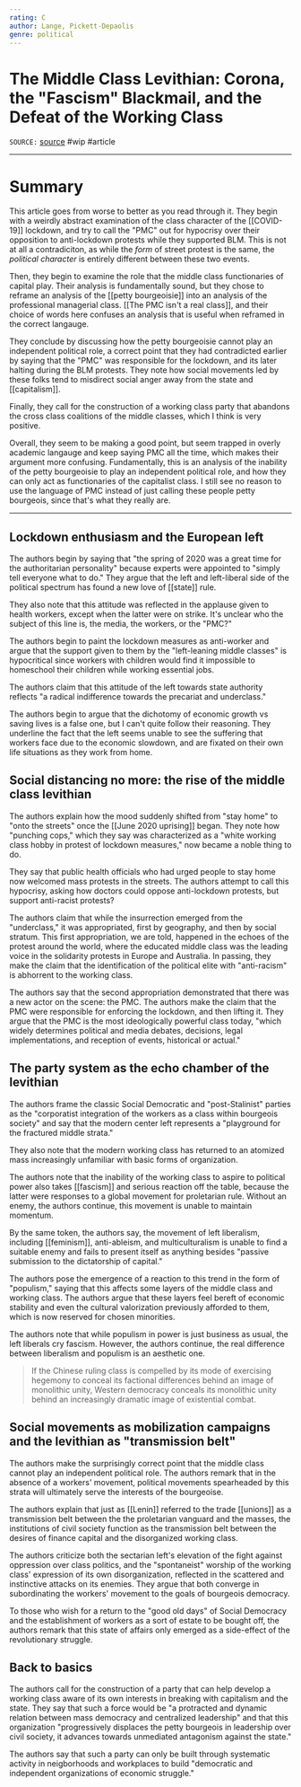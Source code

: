 ```yaml
---
rating: C
author: Lange, Pickett-Depaolis
genre: political
---
```

# The Middle Class Levithian: Corona, the "Fascism" Blackmail, and the Defeat of the Working Class
`SOURCE:` [source](https://www.zora.uzh.ch/id/eprint/193388/1/elena-louisa-lange-and-joshua-pickett-depaolis.pdf)
#wip #article 

---
# Summary
This article goes from worse to better as you read through it. They begin with a weirdly abstract examination of the class character of the [[COVID-19]] lockdown, and try to call the "PMC" out for hypocrisy over their opposition to anti-lockdown protests while they supported BLM. This is not at all a contradiciton, as while the *form* of street protest is the same, the *political character* is entirely different between these two events. 

Then, they begin to examine the role that the middle class functionaries of capital play. Their analysis is fundamentally sound, but they chose to reframe an analysis of the [[petty bourgeoisie]] into an analysis of the professional managerial class. [[The PMC isn't a real class]], and their choice of words here confuses an analysis that is useful when reframed in the correct langauge. 

They conclude by discussing how the petty bourgeoisie cannot play an independent political role, a correct point that they had contradicted earlier by saying that the "PMC" was responsible for the lockdown, and its later halting during the BLM protests. They note how social movements led by these folks tend to misdirect social anger away from the state and [[capitalism]]. 

Finally, they call for the construction of a working class party that abandons the cross class coalitions of the middle classes, which I think is very positive. 

Overall, they seem to be making a good point, but seem trapped in overly academic langauge and keep saying PMC all the time, which makes their argument more confusing. Fundamentally, this is an analysis of the inability of the petty bourgeoisie to play an independent political role, and how they can only act as functionaries of the capitalist class. I still see no reason to use the language of PMC instead of just calling these people petty bourgeois, since that's what they really are. 

---
## Lockdown enthusiasm and the European left
The authors begin by saying that "the spring of 2020 was a great time for the authoritarian personality" because experts were appointed to "simply tell everyone what to do." They argue that the left and left-liberal side of the political spectrum has found a new love of [[state]] rule. 

They also note that this attitude was reflected in the applause given to health workers, except when the latter were on strike. It's unclear who the subject of this line is, the media, the workers, or the "PMC?" 

The authors begin to paint the lockdown measures as anti-worker and argue that the support given to them by the "left-leaning middle classes" is hypocritical since workers with children would find it impossible to homeschool their children while working essential jobs. 

The authors claim that this attitude of the left towards state authority reflects "a radical indifference towards the precariat and underclass." 

The authors begin to argue that the dichotomy of economic growth vs saving lives is a false one, but I can't quite follow their reasoning. They underline the fact that the left seems unable to see the suffering that workers face due to the economic slowdown, and are fixated on their own life situations as they work from home. 

## Social distancing no more: the rise of the middle class levithian
The authors explain how the mood suddenly shifted from "stay home" to "onto the streets" once the [[June 2020 uprising]] began. They note how "punching cops," which they say was characterized as a "white working class hobby in protest of lockdown measures," now became a noble thing to do. 

They say that public health officials who had urged people to stay home now welcomed mass protests in the streets. The authors attempt to call this hypocrisy, asking how doctors could oppose anti-lockdown protests, but support anti-racist protests?

The authors claim that while the insurrection emerged from the "underclass," it was appropriated, first by geography, and then by social stratum. This first appropriation, we are told, happened in the echoes of the protest around the world, where the educated middle class was the leading voice in the solidarity protests in Europe and Australia. In passing, they make the claim that the identification of the political elite with "anti-racism" is abhorrent to the working class. 

The authors say that the second appropriation demonstrated that there was a new actor on the scene: the PMC. The authors make the claim that the PMC were responsible for enforcing the lockdown, and then lifting it. They argue that the PMC is the most ideologically powerful class today, "which widely determines political and media debates, decisions, legal implementations, and reception of events, historical or actual." 

## The party system as the echo chamber of the levithian
The authors frame the classic Social Democratic and "post-Stalinist" parties as the "corporatist integration of the workers as a class within bourgeois society" and say that the modern center left represents a "playground for the fractured middle strata." 

They also note that the modern working class has returned to an atomized mass increasingly unfamiliar with basic forms of organization. 

The authors note that the inability of the working class to aspire to political power also takes [[fascism]] and serious reaction off the table, because the latter were responses to a global movement for proletarian rule. Without an enemy, the authors continue, this movement is unable to maintain momentum.

By the same token, the authors say, the movement of left liberalism, including [[feminism]], anti-ableism, and multiculturalism is unable to find a suitable enemy and fails to present itself as anything besides "passive submission to the dictatorship of capital." 

The authors pose the emergence of a reaction to this trend in the form of "populism," saying that this affects some layers of the middle class and working class. The authors argue that these layers feel bereft of economic stability and even the cultural valorization previously afforded to them, which is now reserved for chosen minorities. 

The authors note that while populism in power is just business as usual, the left liberals cry fascism. However, the authors continue, the real difference between liberalism and populism is an aesthetic one. 

> If the Chinese ruling class is compelled by its mode of exercising hegemony to conceal its factional differences behind an image of monolithic unity, Western democracy conceals its monolithic unity behind an increasingly dramatic image of existential combat.

## Social movements as mobilization campaigns and the levithian as "transmission belt"
The authors make the surprisingly correct point that the middle class cannot play an independent political role. The authors remark that in the absence of a workers' movement, political movements spearheaded by this strata will ultimately serve the interests of the bourgeoise. 

The authors explain that just as [[Lenin]] referred to the trade [[unions]] as a transmission belt between the the proletarian vanguard and the masses, the institutions of civil society function as the transmission belt between the desires of finance capital and the disorganized working class. 

The authors criticize both the sectarian left's elevation of the fight against oppression over class politics, and the "spontaneist" worship of the working class' expression of its own disorganization, reflected in the scattered and instinctive attacks on its enemies. They argue that both converge in subordinating the workers' movement to the goals of bourgeois democracy. 

To those who wish for a return to the "good old days" of Social Democracy and the establishment of workers as a sort of estate to be bought off, the authors remark that this state of affairs only emerged as a side-effect of the revolutionary struggle. 

## Back to basics
The authors call for the construction of a party that can help develop a working class aware of its own interests in breaking with capitalism and the state. They say that such a force would be "a protracted and dynamic relation between mass democracy and centralized leadership" and that this organization "progressively displaces the petty bourgeois in leadership over civil society, it advances towards unmediated antagonism against the state." 

The authors say that such a party can only be built through systematic activity in neigborhoods and workplaces to build "democratic and independent organizations of economic struggle." 